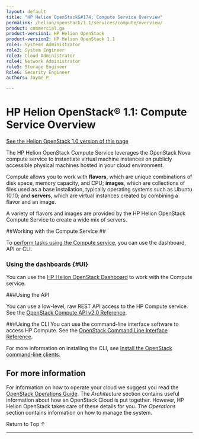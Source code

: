 ```yaml
---
layout: default
title: "HP Helion OpenStack&#174; Compute Service Overview"
permalink: /helion/openstack/1.1/services/compute/overview/
product: commercial.ga
product-version1: HP Helion OpenStack
product-version2: HP Helion OpenStack 1.1
role1: Systems Administrator 
role2: System Engineer
role3: Cloud Administrator
role4: Network Administrator
role5: Storage Engineer
Role6: Security Engineer
authors: Jayme P

---
```

<!--UNDER REVISION-->

<script>

function PageRefresh {
onLoad="window.refresh"
}

PageRefresh();

</script>

<!--
<p style="font-size: small;"> <a href="/helion/openstack/1.1/services/tripleo/overview/">&#9664; PREV</a> | <a href="/helion/openstack/1.1/services/overview/">&#9650; UP</a> | <a href="/helion/openstack/1.1/services/identity/overview/"> NEXT &#9654</a> </p>
-->

# HP Helion OpenStack&#174; 1.1: Compute Service Overview #
[See the Helion OpenStack 1.0 version of this page](/helion/openstack/services/compute/overview/)

The HP Helion OpenStack Compute Service leverages the OpenStack Nova compute service to instantiate virtual machine instances on publicly accessible physical machines hosted in your cloud environment.

Compute allows you to work with **flavors**, which are unique combinations of disk space, memory capacity, and CPU; **images**, which are collections of files used as a base installation, typically operating systems such as Ubuntu 10.10; and **servers**, which are virtual instances created by combining a flavor and an image.

A variety of flavors and images are provided by the HP Helion OpenStack Compute Service to create a wide mix of servers.

<!-- ## Storing Metadata on a Configuration Drive {#configdrive}

The HP Helion OpenStack compute service can be configured to [write metadata to a special configuration drive](/helion/openstack/1.1/services/compute/overview/configdrive) that contains information normally available through the metadata service. --> 

##Working with the Compute Service ##

To [perform tasks using the Compute service](#howto), you can use the dashboard, API or CLI.

### Using the dashboards {#UI}

You can use the [HP Helion OpenStack Dashboard](/helion/openstack/1.1/dashboard/how-works/) to work with the Compute service.

###Using the API<a name="API"></a>
 
You can use a low-level, raw REST API access to the HP Compute service. See the [OpenStack Compute API v2.0 Reference](http://api.openstack.org/api-ref-compute-v2.html).

###Using the CLI<a name="cli"></a>
You can use the command-line interface software to access HP Compute. See the [OpenStack Command Line Interface Reference](http://docs.openstack.org/cli-reference/content/novaclient_commands.html).

For more information on installing the CLI, see [Install the OpenStack command-line clients](http://docs.openstack.org/user-guide/content/install_clients.html).

<!---
## How To's with the HP Helion OpenStack Compute Service<a name="howto"></a>

<!-- Taken from http://wiki.hpcloud.net/display/core/Core+Edition+Use+cases#CoreEditionUsecases-OverCloud 

The following lists of tasks can be performed by a user or administrator through the [HP Helion OpenStack Dashboard](/helion/openstack/1.1/dashboard/how-works/), the [API](http://api.openstack.org/api-ref-compute-v2.html), or [CLI](http://docs.openstack.org/cli-reference/content/novaclient_commands.html).

Depending upon your user type, user or administrator, you can perform the following tasks.

### Tasks performed by users ###

The following Compute service tasks are usually performed by someone with the *user* role.

#### Working with instances ####

When working with the Compute service, you can perform a number of tasks with your virtual machine instances, including creating and deleting instances, starting and stopping an instance, and attaching a storage volume to an instance.

- **Launching an instance** -- Create a new virtual machine.
- **Launching an instance that boots from a Volume** -- Create a bootable virtual machine associated with a bootable volume. 
- **Rebooting an instance** -- Reboot an instance.
- **Rebuilding an instance** -- Rebuild an instance as needed.
- **Starting and stopping an instance** -- Use the Compute service to start and stop an instance.
- **Creating and deleting a snapshot of an instance** -- Create a snapshot of an instance that you can use to create other instances.
- **Rescuing and un-rescuing an instance** -- Rescue a instance.
- **Deleting an instance** -- Delete an instance that is no longer needed.
- **Attaching and detaching volumes** -- Attach a storage volume to an instance and detach the volume, when no longer needed.
- **Viewing an instance console log** -- Display a log of virtual machine activity.
- **Viewing a VNC console connection to an instance** -- Remotely connect to an instance using a VNC (Virtual Network Computing) console. 
- **Associating and disassociating a floating IP address** -- Allocate and associate floating IP addresses to an instance. 

#### Working with security ####

You can use different tools to help secure your cloud.

- **Working with security groups** -- Create, modify, and delete the security groups in your project.
- **Working with security group rules** -- Create, modify, delete a security group rule that control traffic to or from instances.
- **Working with key pairs** -- Create and delete the key pairs that control access to the instances in your environment. You can also import an existing key pair.

### Tasks performed by an Administrator ###

The following Compute service tasks are usually performed by someone with the *administrator* role.

#### Creating, modifying and deleting flavors ####

Use the Compute service to create, delete, and modify the virtual machine *flavors* in a project. A flavor defines the hardware configuration (disk space and memory capacity).

#### Modifying project quotas ####

Use the Compute service to change the maximum limits on the number of objects (instances, volumes, and so on).

#### Creating, modifying, and deleting availability zones ####

Use the Compute service to manage availability zones (AZ) by creating and deleting AZs and modifying existing AZs.

#### Enabling and disabling services ####

Use the Compute service to enable or disable services available in a project.

#### Working with an instance ####

When working with the Compute service, you can perform a number of tasks with your virtual machines (VM).

- **Locking and unlocking instances** -- Lock or unlock an instance, as needed.
- **Pausing and un-pausing instances** -- Pause and un-pause an instance. The `pause` command stores the state of the instance in RAM. A paused instance continues to run in a frozen state.
- **Suspending and resuming virtual machines** -- Suspend and un-suspend an instance. When you suspend an instance, its instance state is stored on disk, all memory is written to disk, and the instance is stopped. Suspending an instance is similar to placing a device in hibernation; memory and vCPUs become available.--->

## For more information ##

For information on how to operate your cloud we suggest you read the [OpenStack Operations Guide](http://docs.openstack.org/ops/). The *Architecture* section contains useful information about how an OpenStack Cloud is put together. However, HP Helion OpenStack takes care of these details for you. The *Operations* section contains information on how to manage the system.


 <a href="#top" style="padding:14px 0px 14px 0px; text-decoration: none;"> Return to Top &#8593; </a>

----
